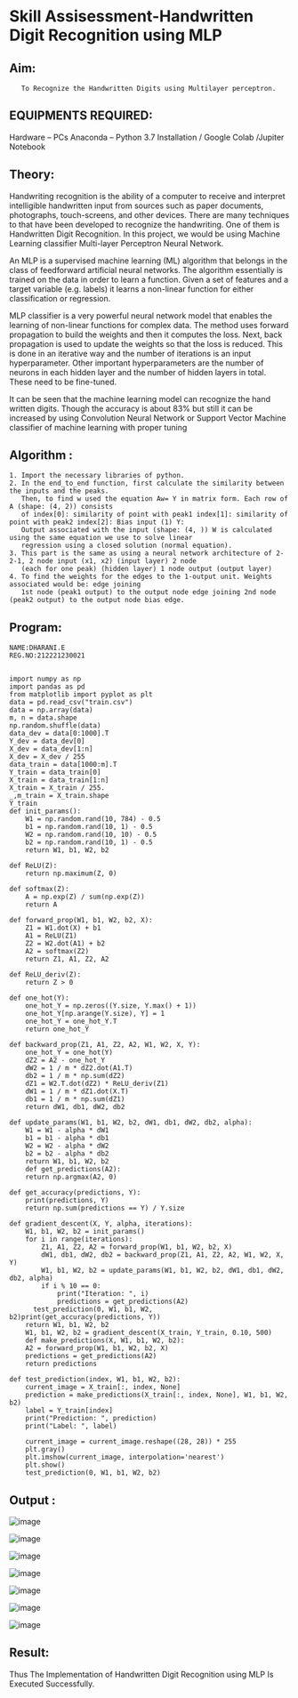 # Skill Assisessment-Handwritten Digit Recognition using MLP
## Aim:
       To Recognize the Handwritten Digits using Multilayer perceptron.
##  EQUIPMENTS REQUIRED:
Hardware – PCs
Anaconda – Python 3.7 Installation / Google Colab /Jupiter Notebook
## Theory:

Handwriting recognition is the ability of a computer to receive and interpret intelligible handwritten input from sources such as paper documents, photographs, touch-screens, and other devices. There are many techniques to that have been developed to recognize the handwriting. One of them is Handwritten Digit Recognition. In this project, we would be using Machine Learning classifier Multi-layer Perceptron Neural Network.

An MLP is a supervised machine learning (ML) algorithm that belongs in the class of feedforward artificial neural networks. The algorithm essentially is trained on the data in order to learn a function. Given a set of features and a target variable (e.g. labels) it learns a non-linear function for either classification or regression.

MLP classifier is a very powerful neural network model that enables the learning of non-linear functions for complex data. The method uses forward propagation to build the weights and then it computes the loss. Next, back propagation is used to update the weights so that the loss is reduced. This is done in an iterative way and the number of iterations is an input hyperparameter. Other important hyperparameters are the number of neurons in each hidden layer and the number of hidden layers in total. These need to be fine-tuned.

It can be seen that the machine learning model can recognize the hand written digits. Though the accuracy is about 83% but still it can be increased by using Convolution Neural Network or Support Vector Machine classifier of machine learning with proper tuning


## Algorithm :
```
1. Import the necessary libraries of python.
2. In the end_to_end function, first calculate the similarity between the inputs and the peaks.
   Then, to find w used the equation Aw= Y in matrix form. Each row of A (shape: (4, 2)) consists
   of index[0]: similarity of point with peak1 index[1]: similarity of point with peak2 index[2]: Bias input (1) Y:
   Output associated with the input (shape: (4, )) W is calculated using the same equation we use to solve linear
   regression using a closed solution (normal equation).
3. This part is the same as using a neural network architecture of 2-2-1, 2 node input (x1, x2) (input layer) 2 node
   (each for one peak) (hidden layer) 1 node output (output layer)
4. To find the weights for the edges to the 1-output unit. Weights associated would be: edge joining
   1st node (peak1 output) to the output node edge joining 2nd node (peak2 output) to the output node bias edge.

```

## Program:
```
NAME:DHARANI.E
REG.NO:212221230021


import numpy as np
import pandas as pd
from matplotlib import pyplot as plt
data = pd.read_csv("train.csv")
data = np.array(data)
m, n = data.shape
np.random.shuffle(data)
data_dev = data[0:1000].T
Y_dev = data_dev[0]
X_dev = data_dev[1:n]
X_dev = X_dev / 255
data_train = data[1000:m].T
Y_train = data_train[0]
X_train = data_train[1:n]
X_train = X_train / 255.
_,m_train = X_train.shape
Y_train
def init_params():
    W1 = np.random.rand(10, 784) - 0.5
    b1 = np.random.rand(10, 1) - 0.5
    W2 = np.random.rand(10, 10) - 0.5
    b2 = np.random.rand(10, 1) - 0.5
    return W1, b1, W2, b2

def ReLU(Z):
    return np.maximum(Z, 0)

def softmax(Z):
    A = np.exp(Z) / sum(np.exp(Z))
    return A
    
def forward_prop(W1, b1, W2, b2, X):
    Z1 = W1.dot(X) + b1
    A1 = ReLU(Z1)
    Z2 = W2.dot(A1) + b2
    A2 = softmax(Z2)
    return Z1, A1, Z2, A2

def ReLU_deriv(Z):
    return Z > 0

def one_hot(Y):
    one_hot_Y = np.zeros((Y.size, Y.max() + 1))
    one_hot_Y[np.arange(Y.size), Y] = 1
    one_hot_Y = one_hot_Y.T
    return one_hot_Y

def backward_prop(Z1, A1, Z2, A2, W1, W2, X, Y):
    one_hot_Y = one_hot(Y)
    dZ2 = A2 - one_hot_Y
    dW2 = 1 / m * dZ2.dot(A1.T)
    db2 = 1 / m * np.sum(dZ2)
    dZ1 = W2.T.dot(dZ2) * ReLU_deriv(Z1)
    dW1 = 1 / m * dZ1.dot(X.T)
    db1 = 1 / m * np.sum(dZ1)
    return dW1, db1, dW2, db2

def update_params(W1, b1, W2, b2, dW1, db1, dW2, db2, alpha):
    W1 = W1 - alpha * dW1
    b1 = b1 - alpha * db1    
    W2 = W2 - alpha * dW2  
    b2 = b2 - alpha * db2    
    return W1, b1, W2, b2
    def get_predictions(A2):
    return np.argmax(A2, 0)

def get_accuracy(predictions, Y):
    print(predictions, Y)
    return np.sum(predictions == Y) / Y.size

def gradient_descent(X, Y, alpha, iterations):
    W1, b1, W2, b2 = init_params()
    for i in range(iterations):
        Z1, A1, Z2, A2 = forward_prop(W1, b1, W2, b2, X)
        dW1, db1, dW2, db2 = backward_prop(Z1, A1, Z2, A2, W1, W2, X, Y)
        W1, b1, W2, b2 = update_params(W1, b1, W2, b2, dW1, db1, dW2, db2, alpha)
        if i % 10 == 0:
            print("Iteration: ", i)
            predictions = get_predictions(A2)
      test_prediction(0, W1, b1, W2, b2)print(get_accuracy(predictions, Y))
    return W1, b1, W2, b2
    W1, b1, W2, b2 = gradient_descent(X_train, Y_train, 0.10, 500)
    def make_predictions(X, W1, b1, W2, b2):
    A2 = forward_prop(W1, b1, W2, b2, X)
    predictions = get_predictions(A2)
    return predictions

def test_prediction(index, W1, b1, W2, b2):
    current_image = X_train[:, index, None]
    prediction = make_predictions(X_train[:, index, None], W1, b1, W2, b2)
    label = Y_train[index]
    print("Prediction: ", prediction)
    print("Label: ", label)
    
    current_image = current_image.reshape((28, 28)) * 255
    plt.gray()
    plt.imshow(current_image, interpolation='nearest')
    plt.show()
    test_prediction(0, W1, b1, W2, b2)
```

## Output :
![image](https://github.com/dharanielango/Ex-6-Handwritten-Digit-Recognition-using-MLP/assets/94530523/90f4f0a0-e79e-4a41-8d2d-635730350713)

![image](https://github.com/dharanielango/Ex-6-Handwritten-Digit-Recognition-using-MLP/assets/94530523/548ddbce-48ba-457e-a4fb-458f75ef5dda)

![image](https://github.com/dharanielango/Ex-6-Handwritten-Digit-Recognition-using-MLP/assets/94530523/18a5744f-fbb7-4aa4-92e4-84016099ab0b)

![image](https://github.com/dharanielango/Ex-6-Handwritten-Digit-Recognition-using-MLP/assets/94530523/3f1c93bf-ef30-4fe6-bc91-8c41adaf3309)

![image](https://github.com/dharanielango/Ex-6-Handwritten-Digit-Recognition-using-MLP/assets/94530523/096bd5ca-086e-4322-a03e-e01f86a3182b)

![image](https://github.com/dharanielango/Ex-6-Handwritten-Digit-Recognition-using-MLP/assets/94530523/fc0ec3f0-e5f7-4830-8bf7-2b21b03462f3)

![image](https://github.com/dharanielango/Ex-6-Handwritten-Digit-Recognition-using-MLP/assets/94530523/0228373f-bf85-4a37-849c-606036838e1e)

## Result:
Thus The Implementation of Handwritten Digit Recognition using MLP Is Executed Successfully.
